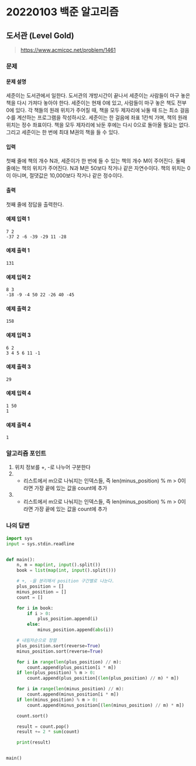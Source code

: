 # 20220103 백준 알고리즘

## 도서관 (Level Gold)
> https://www.acmicpc.net/problem/1461

### 문제
#### 문제 설명
세준이는 도서관에서 일한다. 도서관의 개방시간이 끝나서 세준이는 사람들이 마구 놓은 책을 다시 가져다 놓아야 한다. 세준이는 현재 0에 있고, 사람들이 마구 놓은 책도 전부 0에 있다. 각 책들의 원래 위치가 주어질 때, 책을 모두 제자리에 놔둘 때 드는 최소 걸음 수를 계산하는 프로그램을 작성하시오. 세준이는 한 걸음에 좌표 1칸씩 가며, 책의 원래 위치는 정수 좌표이다. 책을 모두 제자리에 놔둔 후에는 다시 0으로 돌아올 필요는 없다. 그리고 세준이는 한 번에 최대 M권의 책을 들 수 있다.

#### 입력
첫째 줄에 책의 개수 N과, 세준이가 한 번에 들 수 있는 책의 개수 M이 주어진다. 둘째 줄에는 책의 위치가 주어진다. N과 M은 50보다 작거나 같은 자연수이다. 책의 위치는 0이 아니며, 절댓값은 10,000보다 작거나 같은 정수이다.

#### 출력
첫째 줄에 정답을 출력한다.

#### 예제 입력 1
```
7 2
-37 2 -6 -39 -29 11 -28
```

#### 예제 출력 1
```
131
```

#### 예제 입력 2
```
8 3
-18 -9 -4 50 22 -26 40 -45
```

#### 예제 출력 2
```
158
```

#### 예제 입력 3
```
6 2
3 4 5 6 11 -1
```

#### 예제 출력 3
```
29
```

#### 예제 입력 4
```
1 50
1
```

#### 예제 출력 4
```
1
```

### 알고리즘 포인트
1. 위치 정보를 +, -로 나누어 구분한다
2. + 리스트에서 m으로 나눠지는 인덱스들, 즉 len(minus_position) % m > 0이라면 가장 끝에 있는 값을 count에 추가
3. - 리스트에서 m으로 나눠지는 인덱스들, 즉 len(minus_position) % m > 0이라면 가장 끝에 있는 값을 count에 추가

### 나의 답변
```python
import sys
input = sys.stdin.readline


def main():
    n, m = map(int, input().split())
    book = list(map(int, input().split()))

    # +, -을 분리해서 position 구간별로 나눈다.
    plus_position = []
    minus_position = []
    count = []

    for i in book:
        if i > 0:
            plus_position.append(i)
        else:
            minus_position.append(abs(i))

    # 내림차순으로 정렬
    plus_position.sort(reverse=True)
    minus_position.sort(reverse=True)

    for i in range(len(plus_position) // m):
        count.append(plus_position[i * m])
    if len(plus_position) % m > 0:
        count.append(plus_position[(len(plus_position) // m) * m])

    for i in range(len(minus_position) // m):
        count.append(minus_position[i * m])
    if len(minus_position) % m > 0:
        count.append(minus_position[(len(minus_position) // m) * m])

    count.sort()

    result = count.pop()
    result += 2 * sum(count)

    print(result)


main()
```